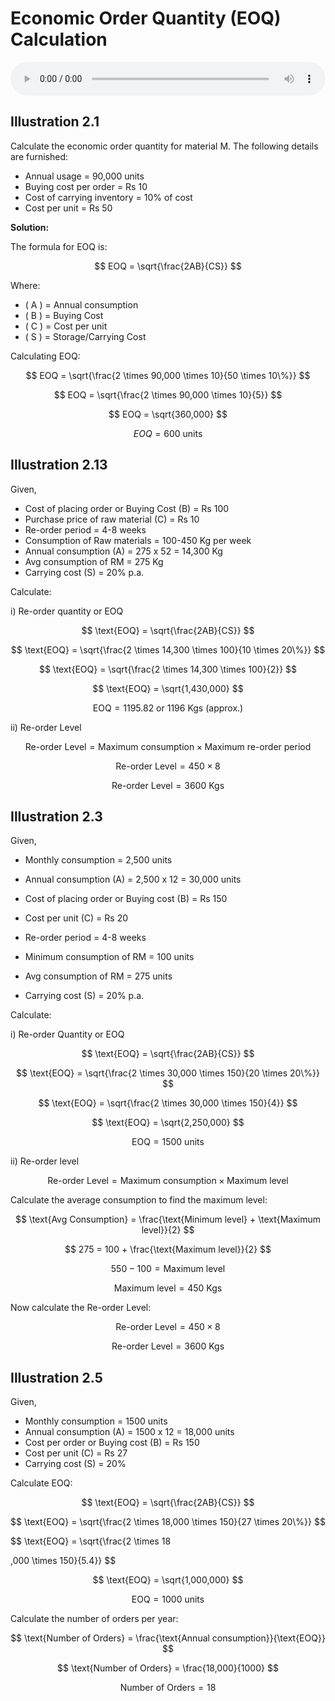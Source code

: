 
# Economic Order Quantity (EOQ) Calculation

<audio controls style="width: 100%;">
  <source src="../../../../../audio/4th_sem/CMA/Unit-2 Material Cost, Labour Cost and Overheads/2.b.a Eoq.mp3" type="audio/mpeg">
  Your browser does not support the audio element.
</audio>


## Illustration 2.1

Calculate the economic order quantity for material M. The following details are furnished:

- Annual usage = 90,000 units
- Buying cost per order = Rs 10
- Cost of carrying inventory = 10% of cost
- Cost per unit = Rs 50

**Solution:**

The formula for EOQ is:

$$
EOQ = \sqrt{\frac{2AB}{CS}}
$$

Where:

- \( A \) = Annual consumption
- \( B \) = Buying Cost
- \( C \) = Cost per unit
- \( S \) = Storage/Carrying Cost

Calculating EOQ:

$$
EOQ = \sqrt{\frac{2 \times 90,000 \times 10}{50 \times 10\%}}
$$

$$
EOQ = \sqrt{\frac{2 \times 90,000 \times 10}{5}}
$$

$$
EOQ = \sqrt{360,000}
$$

$$
EOQ = 600 \text{ units}
$$

## Illustration 2.13

Given,

- Cost of placing order or Buying Cost (B) = Rs 100
- Purchase price of raw material (C) = Rs 10
- Re-order period = 4-8 weeks
- Consumption of Raw materials = 100-450 Kg per week
- Annual consumption (A) = 275 x 52 = 14,300 Kg
- Avg consumption of RM = 275 Kg
- Carrying cost (S) = 20% p.a.

Calculate:

i) Re-order quantity or EOQ

$$
\text{EOQ} = \sqrt{\frac{2AB}{CS}}
$$

$$
\text{EOQ} = \sqrt{\frac{2 \times 14,300 \times 100}{10 \times 20\%}}
$$

$$
\text{EOQ} = \sqrt{\frac{2 \times 14,300 \times 100}{2}}
$$

$$
\text{EOQ} = \sqrt{1,430,000}
$$

$$
\text{EOQ} = 1195.82 \text{ or } 1196 \text{ Kgs (approx.)}
$$

ii) Re-order Level

$$
\text{Re-order Level} = \text{Maximum consumption} \times \text{Maximum re-order period}
$$

$$
\text{Re-order Level} = 450 \times 8
$$

$$
\text{Re-order Level} = 3600 \text{ Kgs}
$$

## Illustration 2.3

Given,

- Monthly consumption = 2,500 units
- Annual consumption (A) = 2,500 x 12 = 30,000 units
- Cost of placing order or Buying cost (B) = Rs 150


- Cost per unit (C) = Rs 20
- Re-order period = 4-8 weeks
- Minimum consumption of RM = 100 units
- Avg consumption of RM = 275 units
- Carrying cost (S) = 20% p.a.

Calculate:

i) Re-order Quantity or EOQ

$$
\text{EOQ} = \sqrt{\frac{2AB}{CS}}
$$

$$
\text{EOQ} = \sqrt{\frac{2 \times 30,000 \times 150}{20 \times 20\%}}
$$

$$
\text{EOQ} = \sqrt{\frac{2 \times 30,000 \times 150}{4}}
$$

$$
\text{EOQ} = \sqrt{2,250,000}
$$

$$
\text{EOQ} = 1500 \text{ units}
$$

ii) Re-order level

$$
\text{Re-order Level} = \text{Maximum consumption} \times \text{Maximum level}
$$

Calculate the average consumption to find the maximum level:

$$
\text{Avg Consumption} = \frac{\text{Minimum level} + \text{Maximum level}}{2}
$$

$$
275 = 100 + \frac{\text{Maximum level}}{2}
$$

$$
550 - 100 = \text{Maximum level}
$$

$$
\text{Maximum level} = 450 \text{ Kgs}
$$

Now calculate the Re-order Level:

$$
\text{Re-order Level} = 450 \times 8
$$

$$
\text{Re-order Level} = 3600 \text{ Kgs}
$$

## Illustration 2.5

Given,

- Monthly consumption = 1500 units
- Annual consumption (A) = 1500 x 12 = 18,000 units
- Cost per order or Buying cost (B) = Rs 150
- Cost per unit (C) = Rs 27
- Carrying cost (S) = 20%

Calculate EOQ:

$$
\text{EOQ} = \sqrt{\frac{2AB}{CS}}
$$

$$
\text{EOQ} = \sqrt{\frac{2 \times 18,000 \times 150}{27 \times 20\%}}
$$

$$
\text{EOQ} = \sqrt{\frac{2 \times 18

,000 \times 150}{5.4}}
$$

$$
\text{EOQ} = \sqrt{1,000,000}
$$

$$
\text{EOQ} = 1000 \text{ units}
$$

Calculate the number of orders per year:

$$
\text{Number of Orders} = \frac{\text{Annual consumption}}{\text{EOQ}}
$$

$$
\text{Number of Orders} = \frac{18,000}{1000}
$$

$$
\text{Number of Orders} = 18
$$